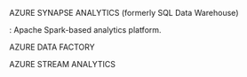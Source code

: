 



AZURE SYNAPSE ANALYTICS (formerly SQL Data Warehouse)

: Apache Spark-based analytics platform.
    

AZURE DATA FACTORY

AZURE STREAM ANALYTICS
